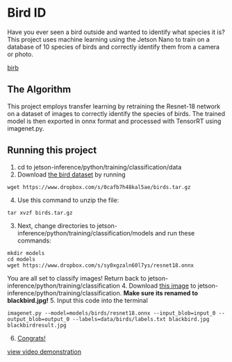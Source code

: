 # Bird ID

Have you ever seen a bird outside and wanted to identify what species it is? This project uses machine learning using the Jetson Nano to train on a database of 10 species of birds and correctly identify them from a camera or photo. 

[birb](https://imgur.com/BQudbqA)

## The Algorithm

This project employs transfer learning by retraining the Resnet-18 network on a dataset of images to correctly identify the species of birds. The trained model is then exported in onnx format and processed with TensorRT using imagenet.py. 

## Running this project

1. cd to jetson-inference/python/training/classification/data
2. Download [the bird dataset](https://www.dropbox.com/s/0cafb7h48kal5ae/birds.tar.gz?dl=0) by running
```
wget https://www.dropbox.com/s/0cafb7h48kal5ae/birds.tar.gz
```
4. Use this command to unzip the file: 
```
tar xvzf birds.tar.gz
```
3. Next, change directories to jetson-inference/python/training/classification/models and run these commands:
```
mkdir models
cd models
wget https://www.dropbox.com/s/sy0xgzaln60l7ys/resnet18.onnx
```
You are all set to classify images! Return back to jetson-inference/python/training/classification
4. Download [this image](https://imgur.com/fnHoCtz) to jetson-inference/python/training/classification. **Make sure its renamed to blackbird.jpg!**
5. Input this code into the terminal 
```
imagenet.py --model=models/birds/resnet18.onnx --input_blob=input_0 --output_blob=output_0 --labels=data/birds/labels.txt blackbird.jpg blackbirdresult.jpg
```
6. [Congrats!](https://imgur.com/mFMUxan)

[view video demonstration](https://youtu.be/3xkeUu2pS4k)
